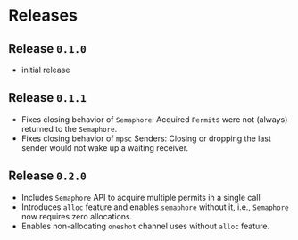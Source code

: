 # Releases

## Release `0.1.0`

- initial release

## Release `0.1.1`

- Fixes closing behavior of `Semaphore`: Acquired `Permit`s were not (always)
  returned to the `Semaphore`.
- Fixes closing behavior of `mpsc` Senders: Closing or dropping the last sender
  would not wake up a waiting receiver.

## Release `0.2.0`

- Includes `Semaphore` API to acquire multiple permits in a single call
- Introduces `alloc` feature and enables `semaphore` without it, i.e.,
  `Semaphore` now requires zero allocations.
- Enables non-allocating `oneshot` channel uses without `alloc` feature.

